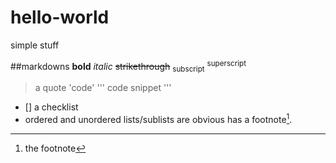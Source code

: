 # hello-world
simple stuff

##markdowns
**bold**
*italic*
~~strikethrough~~
<sub>subscript</sub>
<sup>superscript</sup>
>a quote
'code'
'''
code snippet
'''
- [] a checklist
- ordered and unordered lists/sublists are obvious
has a footnote[^1].
[^1]: the footnote
<!-- this comment is invisible -->
